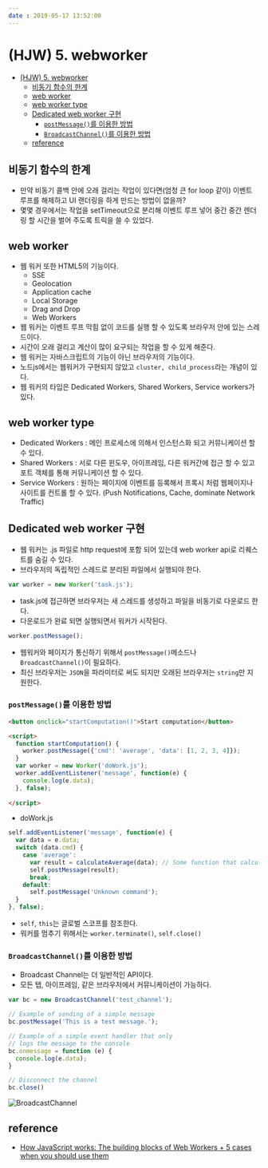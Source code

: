 ```yaml
---
date : 2019-05-17 13:52:00
---
```


# (HJW) 5. webworker

- [(HJW) 5. webworker](#hjw-5-webworker)
  - [비동기 함수의 한계](#%EB%B9%84%EB%8F%99%EA%B8%B0-%ED%95%A8%EC%88%98%EC%9D%98-%ED%95%9C%EA%B3%84)
  - [web worker](#web-worker)
  - [web worker type](#web-worker-type)
  - [Dedicated web worker 구현](#dedicated-web-worker-%EA%B5%AC%ED%98%84)
    - [`postMessage()`를 이용한 방법](#postmessage%EB%A5%BC-%EC%9D%B4%EC%9A%A9%ED%95%9C-%EB%B0%A9%EB%B2%95)
    - [`BroadcastChannel()`를 이용한 방법](#broadcastchannel%EB%A5%BC-%EC%9D%B4%EC%9A%A9%ED%95%9C-%EB%B0%A9%EB%B2%95)
  - [reference](#reference)

## 비동기 함수의 한계

- 만약 비동기 콜백 안에 오래 걸리는 작업이 있다면(엄청 큰 for loop 같이) 이벤트 루프를 해제하고 UI 랜더링을 하게 만드는 방법이 없을까?
- 몇몇 경우에서는 작업을 setTimeout으로 분리해 이벤트 루프 넣어 중간 중간 렌더링 할 시간을 벌어 주도록 트릭을 쓸 수 있었다.

## web worker

- 웹 워커 또한 HTML5의 기능이다.
  - SSE
  - Geolocation
  - Application cache
  - Local Storage
  - Drag and Drop
  - Web Workers
- 웹 워커는 이벤트 루프 막힘 없이 코드를 실행 할 수 있도록 브라우저 안에 있는 스레드이다.
- 시간이 오래 걸리고 계산이 많이 요구되는 작업을 할 수 있게 해준다.
- 웹 워커는 자바스크립트의 기능이 아닌 브라우저의 기능이다.
- 노드js에서는 웹워커가 구현되지 않았고 `cluster, child_process`라는 개념이 있다.
- 웹 워커의 타입은 Dedicated Workers, Shared Workers, Service workers가 있다.

## web worker type

- Dedicated Workers : 메인 프로세스에 의해서 인스턴스화 되고 커뮤니케이션 할 수 있다.
- Shared Workers : 서로 다른 윈도우, 아이프레임, 다른 워커간에 접근 할 수 있고 포트 객체를 통해 커뮤니케이션 할 수 있다.
- Service Workers : 원하는 페이지에 이벤트를 등록해서 프록시 처럼 웹페이지나 사이트를 컨트롤 할 수 있다. (Push Notifications, Cache, dominate Network Traffic)

## Dedicated web worker 구현

- 웹 워커는 .js 파일로 http request에 포함 되어 있는데 web worker api로 리퀘스트를 숨길 수 있다.
- 브라우저의 독립적인 스레드로 분리된 파일에서 실행되야 한다.

``` js
var worker = new Worker('task.js');
```

- task.js에 접근하면 브라우저는 새 스레드를 생성하고 파일을 비동기로 다운로드 한다.
- 다운로드가 완료 되면 실행되면서 워커가 시작된다.

``` js
worker.postMessage();
```

- 웹워커와 페이지가 통신하기 위해서 `postMessage()`메소드나 `BroadcastChannel()`이 필요하다.
- 최신 브라우저는 `JSON`을 파라미터로 써도 되지만 오래된 브라우저는 `string`만 지원한다.

### `postMessage()`를 이용한 방법

```html
<button onclick="startComputation()">Start computation</button>

<script>
  function startComputation() {
    worker.postMessage({'cmd': 'average', 'data': [1, 2, 3, 4]});
  }
  var worker = new Worker('doWork.js');
  worker.addEventListener('message', function(e) {
    console.log(e.data);
  }, false);
  
</script>
```

- doWork.js

```js
self.addEventListener('message', function(e) {
  var data = e.data;
  switch (data.cmd) {
    case 'average':
      var result = calculateAverage(data); // Some function that calculates the average from the numeric array.
      self.postMessage(result);
      break;
    default:
      self.postMessage('Unknown command');
  }
}, false);
```

- `self`, `this`는 글로벌 스코프를 참조한다.
- 워커를 멈추기 위해서는 `worker.terminate()`, `self.close()`

### `BroadcastChannel()`를 이용한 방법

- Broadcast Channel는 더 일반적인 API이다.
- 모든 탭, 아이프레임, 같은 브라우저에서 커뮤니케이션이 가능하다.

``` js
var bc = new BroadcastChannel('test_channel');

// Example of sending of a simple message
bc.postMessage('This is a test message.');

// Example of a simple event handler that only
// logs the message to the console
bc.onmessage = function (e) { 
  console.log(e.data); 
}

// Disconnect the channel
bc.close()
```

![BroadcastChannel](~@assets/img/javascript/how-javascript-work-15.png)

## reference

- [How JavaScript works: The building blocks of Web Workers + 5 cases when you should use them](https://blog.sessionstack.com/how-javascript-works-the-building-blocks-of-web-workers-5-cases-when-you-should-use-them-a547c0757f6a)